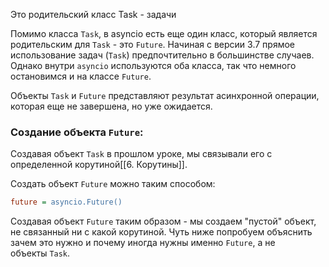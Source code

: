 Это родительский класс Task - задачи

Помимо класса `Task`, в asyncio есть еще один класс, который является родительским для `Task` - это `Future`. Начиная с версии 3.7 прямое использование задач (`Task`) предпочтительно в большинстве случаев. Однако внутри `asyncio` используются оба класса, так что немного остановимся и на классе `Future`. 

Объекты `Task` и `Future` представляют результат асинхронной операции, которая еще не завершена, но уже ожидается.


### Создание объекта `Future`:

Создавая объект `Task` в прошлом уроке, мы связывали его с определенной корутиной[[6. Корутины]]. 

Создать объект `Future` можно таким способом: 

```ini
future = asyncio.Future() 
```

Создавая объект `Future` таким образом - мы создаем "пустой" объект, не связанный ни с какой корутиной. Чуть ниже попробуем объяснить зачем это нужно и почему иногда нужны именно `Future`, а не объекты `Task`.